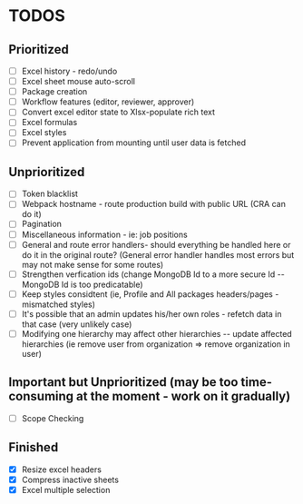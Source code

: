 # TODOS

## Prioritized

- [ ] Excel history - redo/undo
- [ ] Excel sheet mouse auto-scroll
- [ ] Package creation
- [ ] Workflow features (editor, reviewer, approver)
- [ ] Convert excel editor state to Xlsx-populate rich text
- [ ] Excel formulas
- [ ] Excel styles
- [ ] Prevent application from mounting until user data is fetched

## Unprioritized

- [ ] Token blacklist
- [ ] Webpack hostname - route production build with public URL (CRA can do it)
- [ ] Pagination
- [ ] Miscellaneous information - ie: job positions
- [ ] General and route error handlers- should everything be handled here or do it in the original route? (General error handler handles most errors but may not make sense for some routes)
- [ ] Strengthen verfication ids (change MongoDB Id to a more secure Id -- MongoDB Id is too predicatable)
- [ ] Keep styles considtent (ie, Profile and All packages headers/pages - mismatched styles)
- [ ] It's possible that an admin updates his/her own roles - refetch data in that case (very unlikely case)
- [ ] Modifying one hierarchy may affect other hierarchies -- update affected hierarchies (ie remove user from organization => remove organization in user)

## Important but Unprioritized (may be too time-consuming at the moment - work on it gradually)

- [ ] Scope Checking

## Finished

- [x] Resize excel headers
- [x] Compress inactive sheets
- [x] Excel multiple selection

